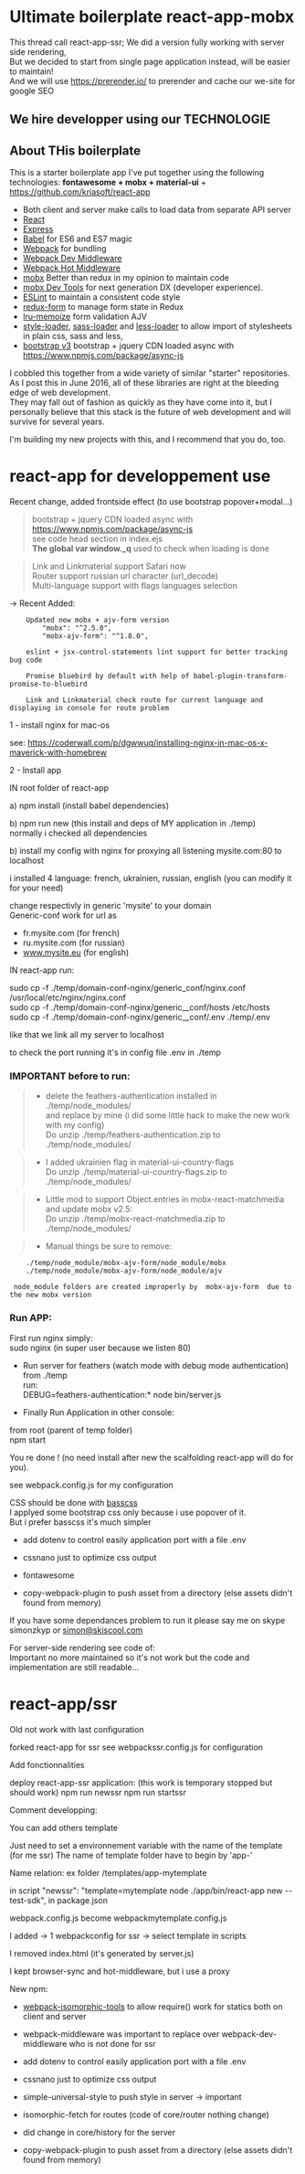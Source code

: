 # Ultimate boilerplate react-app-mobx

This thread call react-app-ssr; We did a version fully working with server side rendering,  
But we decided to start from single page application instead, will be easier to maintain!  
And we will use https://prerender.io/ to prerender and cache our we-site for google SEO

We hire developper using our TECHNOLOGIE 
----------------------------------------

## About THis boilerplate

This is a starter boilerplate app I've put together using the following technologies:
**fontawesome + mobx + material-ui** + https://github.com/kriasoft/react-app

* Both client and server make calls to load data from separate API server
* [React](https://github.com/facebook/react)
* [Express](http://expressjs.com)
* [Babel](http://babeljs.io) for ES6 and ES7 magic
* [Webpack](http://webpack.github.io) for bundling
* [Webpack Dev Middleware](http://webpack.github.io/docs/webpack-dev-middleware.html)
* [Webpack Hot Middleware](https://github.com/glenjamin/webpack-hot-middleware)
* [mobx](https://mobxjs.github.io/mobx/best/devtools.html) Better than redux in my opinion to maintain code  
* [mobx Dev Tools](https://github.com/mobxjs/mobx-react-devtools) for next generation DX (developer experience). 
* [ESLint](http://eslint.org) to maintain a consistent code style
* [redux-form](https://github.com/erikras/redux-form) to manage form state in Redux
* [lru-memoize](https://github.com/erikras/lru-memoize) form validation AJV
* [style-loader](https://github.com/webpack/style-loader), [sass-loader](https://github.com/jtangelder/sass-loader) and [less-loader](https://github.com/webpack/less-loader) to allow import of stylesheets in plain css, sass and less,
* [bootstrap v3](http://getbootstrap.com/) bootstrap + jquery CDN loaded async with https://www.npmjs.com/package/async-js

I cobbled this together from a wide variety of similar "starter" repositories.  
As I post this in June 2016, all of these libraries are right at the bleeding edge of web development.   
They may fall out of fashion as quickly as they have come into it, but I personally believe that this stack is the future of web development and will survive for several years.

I'm building my new projects with this, and I recommend that you do, too.


# react-app for developpement use
 

Recent change, added frontside effect (to use bootstrap popover+modal...)

>bootstrap + jquery CDN loaded async with https://www.npmjs.com/package/async-js  
see code head section in index.ejs  
**The global var window.\_q** used to check when loading is done  

> Link and Linkmaterial support Safari now  
> Router support russian url character (url_decode)  
> Multi-language support with flags languages selection  

 -> Recent Added: 

        Updated new mobx + ajv-form version 
            "mobx": "^2.5.0",
            "mobx-ajv-form": "^1.8.0",
        
        eslint + jsx-control-statements lint support for better tracking bug code    
           
        Promise bluebird by default with help of babel-plugin-transform-promise-to-bluebird
        
        Link and Linkmaterial check route for current language and displaying in console for route problem


1 - install nginx for mac-os

see:
https://coderwall.com/p/dgwwuq/installing-nginx-in-mac-os-x-maverick-with-homebrew


2 - Install app 


IN root folder of react-app

a) npm install (install babel dependencies)  

b) npm run new (this install and deps of MY application in ./temp)     
normally i checked all dependencies

b) install my config with nginx for proxying all listening mysite.com:80 to localhost

i installed 4 language: french, ukrainien, russian, english (you can modify it for your need)

change respectivly in generic 'mysite' to your domain   
Generic-conf work for url as  

* fr.mysite.com (for french)
* ru.mysite.com (for russian)
* www.mysite.eu (for english)


IN react-app run:

sudo cp -f ./temp/domain-conf-nginx/generic_conf/nginx.conf /usr/local/etc/nginx/nginx.conf  
sudo cp -f ./temp/domain-conf-nginx/generic__conf/hosts /etc/hosts  
sudo cp -f ./temp/domain-conf-nginx/generic__conf/.env ./temp/.env  

like that we link all my server to localhost 

to check the port running it's in config file .env in ./temp


### IMPORTANT before to run:

>* delete the feathers-authentication installed in ./temp/node_modules/  
and replace by mine (i did some little hack to make the new work with my config)  
> Do unzip ./temp/feathers-authentication.zip to ./temp/node_modules/  

>* I added ukrainien flag in material-ui-country-flags  
> Do unzip ./temp/material-ui-country-flags.zip to ./temp/node_modules/  

>* Little mod to support Object.entries in mobx-react-matchmedia and update mobx v2.5:  
> Do unzip ./temp/mobx-react-matchmedia.zip to ./temp/node_modules/

>* Manual things be sure to remove:
     
        ./temp/node_module/mobx-ajv-form/node_module/mobx
        ./temp/node_module/mobx-ajv-form/node_module/ajv 
        
     node_module folders are created improperly by  mobx-ajv-form  due to the new mobx version



### Run APP:

First run nginx simply:  
sudo nginx (in super user because we listen 80)  

* Run server for feathers (watch mode with debug mode authentication)  
from ./temp  
run:  
DEBUG=feathers-authentication:* node bin/server.js  

* Finally Run Application in other console: 

from root (parent of temp folder)  
npm start  

You re done ! (no need install after new the scalfolding react-app will do for you).

see webpack.config.js for my configuration

CSS should be done with [basscss](http://www.basscss.com)  
I applyed some bootstrap css only because i use popover of it.   
But i prefer basscss it's much simpler  

* add dotenv to control easily application port with a file .env

* cssnano just to optimize css output 

* fontawesome

* copy-webpack-plugin to push asset from a directory (else assets didn't found from memory)

If you have some dependances problem to run it please say me 
on skype simonzkyp or simon@skiscool.com





For server-side rendering see code of:   
Important no more maintained so it's not work but the code and implementation are still readable...   

# react-app/ssr
Old not work with last configuration

forked react-app for ssr
see webpackssr.config.js for configuration

Add fonctionnalities

deploy react-app-ssr application: (this work is temporary stopped but should work)
npm run newssr
npm run startssr


Comment developping:

You can add others template

Just need to set a environnement variable with the name of the template (for me ssr)
The name of template folder have to begin by 'app-' 

Name relation:
ex folder /templates/app-mytemplate

 in script "newssr": "template=mytemplate  node ./app/bin/react-app new --test-sdk", in package.json

 webpack.config.js become webpackmytemplate.config.js


I added 
-> 1 webpackconfig for ssr
-> select template in scripts

I removed index.html (it's generated by server.js)

I kept browser-sync and hot-middleware, but i use a proxy

New npm:

* [webpack-isomorphic-tools](https://github.com/halt-hammerzeit/webpack-isomorphic-tools) to allow require() work for statics both on client and server

* webpack-middleware was important to replace over webpack-dev-middleware who is not done for ssr

* add dotenv to control easily application port with a file .env

* cssnano just to optimize css output

* simple-universal-style to push style in server -> important

* isomorphic-fetch for routes (code of core/router nothing change)

* did change in core/history for the server

* copy-webpack-plugin to push asset from a directory (else assets didn't found from memory)

